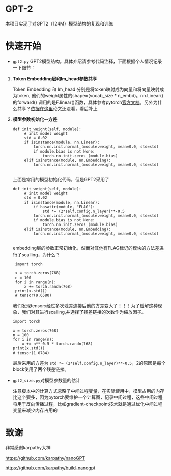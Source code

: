 # GPT-2

本项目实现了对GPT2（124M）模型结构的复现和训练

# 快速开始

* `gpt2.py` GPT2模型结构。具体介绍请参考代码注释，下面根据个人情况记录一下细节：
    
1. **Token Embedding层和lm_head参数共享**
   
   Token Embedding 和 lm_head 分别是将token映射成为向量和将向量映射成为token, 他们的weight属性的shape=(vocab_size * n_embd)。nn.Linear() 的forward() 调用的是F.linear()函数，具体参考pytorch[官方文档](https://pytorch.org/docs/stable/generated/torch.nn.functional.linear.html#torch.nn.functional.linear)。另外为什么共享？[依据在这里](https://arxiv.org/abs/1608.05859)论文还没看，看后补上
    
2. **模型参数初始化--方差**
   ```
   def init_weight(self, module):
        # init model weight
        std = 0.02
        if isinstance(module, nn.Linear):
            torch.nn.init.normal_(module.weight, mean=0.0, std=std)
            if module.bias is not None:
                torch.nn.init.zeros_(module.bias)
        elif isinstance(module, nn.Embedding):
            torch.nn.init.normal_(module.weight, mean=0.0, std=std)
    
   ```
   上面是常用的模型初始化代码，但是GPT2采用了
   ```
   def init_weight(self, module):
        # init model weight
        std = 0.02
        if isinstance(module, nn.Linear):
            if hasattr(module, "FLAG"): 
                std *= (2*self.config.n_layer)**-0.5
            torch.nn.init.normal_(module.weight, mean=0.0, std=std)
            if module.bias is not None:
                torch.nn.init.zeros_(module.bias)
        elif isinstance(module, nn.Embedding):
            torch.nn.init.normal_(module.weight, mean=0.0, std=std)
    
   ```
   embedding层的参数正常初始化，然而对其他有FLAG标记的模块的方法差进行了scalling，为什么？
   ```
    import torch

    x = torch.zeros(768)
    n = 100
    for i in range(n):
        x += torch.randn(768)
    print(x.std())
    # tensor(9.6580)
   ```
   我们发现tensor`x`经过多次残差连接后他的方差变大了！！！为了缓解这种现象，我们对其进行scalling,并选择了残差链接的次数作为缩放因子。
    ```
    import torch

    x = torch.zeros(768)
    n = 100
    for i in range(n):
        x += n**-0.5 * torch.randn(768)
    print(x.std())
    # tensor(1.0784)
   ```
   最后采用的方差为 `std *= (2*self.config.n_layer)**-0.5`，2的原因是每个block使用了两个残差链接。

* `gpt2_size.py`对模型参数量的估计
  
  注意脚本中的计算方式忽略了中间过程变量，在实际使用中，模型占用的内存比这个要多，因为pytorch要维护一个计算图，记录中间过程，这些中间过程将用于反向传播过程，比如gradient-checkpoint技术就是通过优化中间过程变量来减少内存占用的


















# 致谢

非常感谢karpathy大神

https://github.com/karpathy/nanoGPT

https://github.com/karpathy/build-nanogpt
